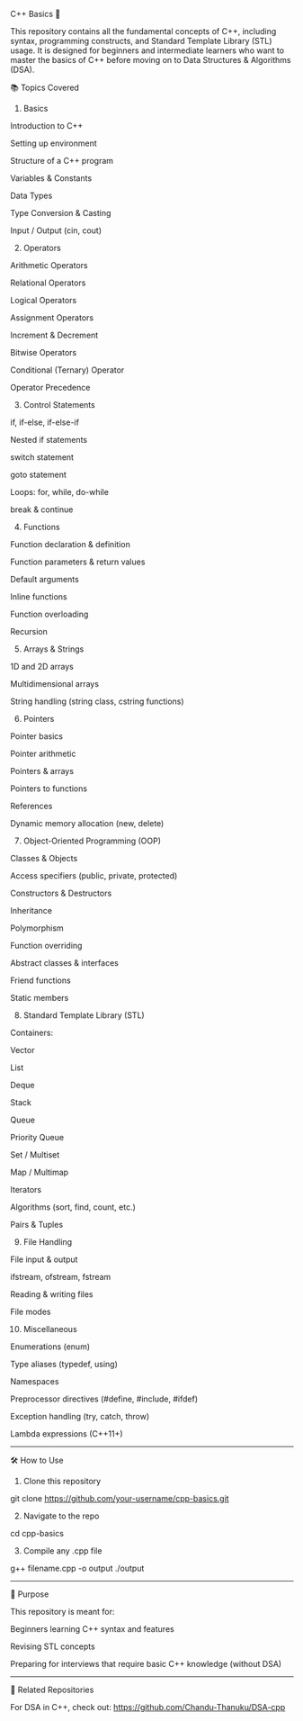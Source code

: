 C++ Basics 🚀

This repository contains all the fundamental concepts of C++, including syntax, programming constructs, and Standard Template Library (STL) usage.
It is designed for beginners and intermediate learners who want to master the basics of C++ before moving on to Data Structures & Algorithms (DSA).

📚 Topics Covered

1. Basics

Introduction to C++

Setting up environment

Structure of a C++ program

Variables & Constants

Data Types

Type Conversion & Casting

Input / Output (cin, cout)


2. Operators

Arithmetic Operators

Relational Operators

Logical Operators

Assignment Operators

Increment & Decrement

Bitwise Operators

Conditional (Ternary) Operator

Operator Precedence


3. Control Statements

if, if-else, if-else-if

Nested if statements

switch statement

goto statement

Loops: for, while, do-while

break & continue


4. Functions

Function declaration & definition

Function parameters & return values

Default arguments

Inline functions

Function overloading

Recursion


5. Arrays & Strings

1D and 2D arrays

Multidimensional arrays

String handling (string class, cstring functions)


6. Pointers

Pointer basics

Pointer arithmetic

Pointers & arrays

Pointers to functions

References

Dynamic memory allocation (new, delete)


7. Object-Oriented Programming (OOP)

Classes & Objects

Access specifiers (public, private, protected)

Constructors & Destructors

Inheritance

Polymorphism

Function overriding

Abstract classes & interfaces

Friend functions

Static members


8. Standard Template Library (STL)

Containers:

Vector

List

Deque

Stack

Queue

Priority Queue

Set / Multiset

Map / Multimap


Iterators

Algorithms (sort, find, count, etc.)

Pairs & Tuples


9. File Handling

File input & output

ifstream, ofstream, fstream

Reading & writing files

File modes


10. Miscellaneous

Enumerations (enum)

Type aliases (typedef, using)

Namespaces

Preprocessor directives (#define, #include, #ifdef)

Exception handling (try, catch, throw)

Lambda expressions (C++11+)



---

🛠 How to Use

1. Clone this repository

git clone https://github.com/your-username/cpp-basics.git


2. Navigate to the repo

cd cpp-basics


3. Compile any .cpp file

g++ filename.cpp -o output
./output




---

🎯 Purpose

This repository is meant for:

Beginners learning C++ syntax and features

Revising STL concepts

Preparing for interviews that require basic C++ knowledge (without DSA)



---

📌 Related Repositories

For DSA in C++, check out:
https://github.com/Chandu-Thanuku/DSA-cpp




